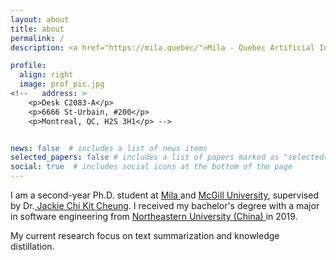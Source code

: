 ```yaml
---
layout: about
title: about
permalink: /
description: <a href="https://mila.quebec/">Mila - Quebec Artificial Intelligence Institute</a> • <a href="http://rl.cs.mcgill.ca/">McGill University</a>

profile:
  align: right
  image: prof_pic.jpg
<!--   address: >
    <p>Desk C2083-A</p>
    <p>6666 St-Urbain, #200</p>
    <p>Montreal, QC, H2S 3H1</p> -->


news: false  # includes a list of news items
selected_papers: false # includes a list of papers marked as "selected={true}"
social: true  # includes social icons at the bottom of the page
---
```


I am a second-year Ph.D. student at <a href="https://mila.quebec/en/"> Mila </a> and <a href="https://cs.mcgill.ca/"> McGill University</a>, 
supervised by Dr.<a href="https://www.cs.mcgill.ca/~jcheung/"> Jackie Chi Kit Cheung</a>. I received my bachelor's degree with a major in software engineering from <a href="https://www.neu.edu.cn/"> Northeastern University (China) </a> in 2019.

My current research focus on text summarization and knowledge distillation.

